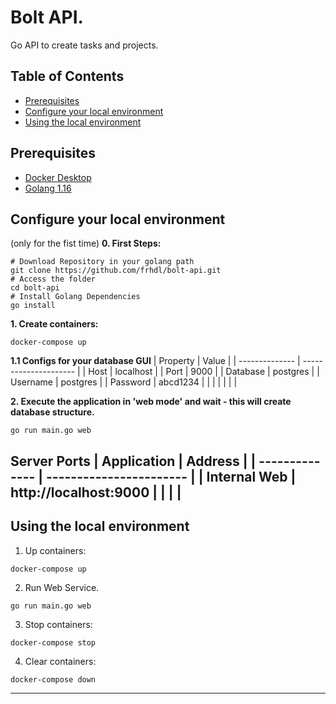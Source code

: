 # Bolt API.
 Go API to create tasks and projects.

 ## Table of Contents
- [Prerequisites](#Prerequisites)
- [Configure your local environment](#configure-your-local-environment)
- [Using the local environment](#using-the-local-environment)


 ## Prerequisites
- [Docker Desktop](https://hub.docker.com/?overlay=onboarding) 
- [Golang 1.16](https://golang.org/)

## Configure your local environment
(only for the fist time)
**0. First Steps:**
```
# Download Repository in your golang path
git clone https://github.com/frhdl/bolt-api.git
# Access the folder
cd bolt-api
# Install Golang Dependencies
go install
```
**1. Create containers:**
```
docker-compose up
```
**1.1 Configs for your database GUI**
| Property       | Value                 |
| -------------- | --------------------- |
| Host           | localhost             |
| Port           | 9000                  |
| Database       | postgres              |
| Username       | postgres              |
| Password       | abcd1234              |
|                |                       |
|                |                       |

**2. Execute the application in 'web mode' and wait - this will create database structure.**
```shell
go run main.go web
```

**Server Ports**
| Application    | Address                 |
| -------------- | ----------------------- |
| Internal Web   | http://localhost:9000   |
|                |                         |
---

## Using the local environment
1. Up containers:
```
docker-compose up
```

2. Run Web Service.
```
go run main.go web
```

3. Stop containers:
```
docker-compose stop
```

4. Clear containers:
```
docker-compose down
```
---
